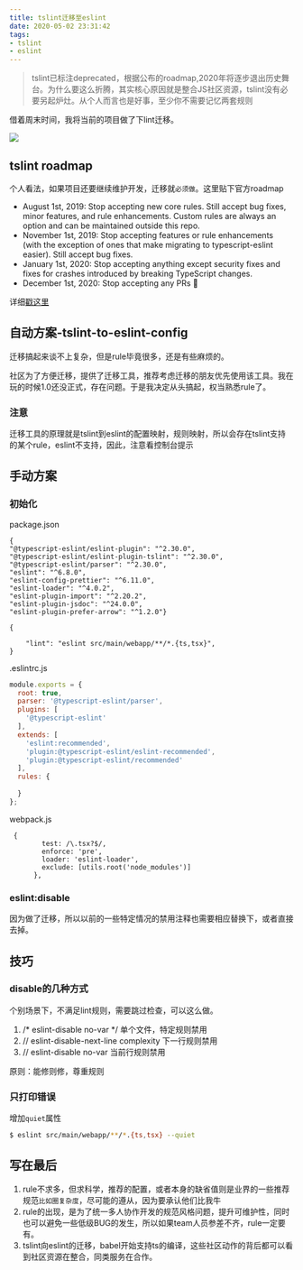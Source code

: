 ```yaml
---
title: tslint迁移至eslint
date: 2020-05-02 23:31:42
tags:
- tslint
- eslint
---
```


> tslint已标注deprecated，根据公布的roadmap,2020年将逐步退出历史舞台。为什么要这么折腾，其实核心原因就是整合JS社区资源，tslint没有必要另起炉灶。从个人而言也是好事，至少你不需要记忆两套规则

借着周末时间，我将当前的项目做了下lint迁移。


![](http://static.1991421.cn/2020/2020-05-03-112511.jpeg)



## tslint roadmap

个人看法，如果项目还要继续维护开发，迁移就`必须做`。这里贴下官方roadmap

- August 1st, 2019: Stop accepting new core rules. Still accept bug fixes, minor features, and rule enhancements. Custom rules are always an option and can be maintained outside this repo.
- November 1st, 2019: Stop accepting features or rule enhancements (with the exception of ones that make migrating to typescript-eslint easier). Still accept bug fixes.
- January 1st, 2020: Stop accepting anything except security fixes and fixes for crashes introduced by breaking TypeScript changes.
- December 1st, 2020: Stop accepting any PRs 🎉

详细[戳这里](https://github.com/palantir/tslint/issues/4534)

## 自动方案-tslint-to-eslint-config
迁移搞起来谈不上复杂，但是rule毕竟很多，还是有些麻烦的。

社区为了方便迁移，提供了迁移工具，推荐考虑迁移的朋友优先使用该工具。我在玩的时候1.0还没正式，存在问题。于是我决定从头搞起，权当熟悉rule了。

### 注意
迁移工具的原理就是tslint到eslint的配置映射，规则映射，所以会存在tslint支持的某个rule，eslint不支持，因此，注意看控制台提示

## 手动方案

### 初始化 
package.json

```
{
"@typescript-eslint/eslint-plugin": "^2.30.0",
"@typescript-eslint/eslint-plugin-tslint": "^2.30.0",
"@typescript-eslint/parser": "^2.30.0",
"eslint": "^6.8.0",
"eslint-config-prettier": "^6.11.0",
"eslint-loader": "^4.0.2",
"eslint-plugin-import": "^2.20.2",
"eslint-plugin-jsdoc": "^24.0.0",
"eslint-plugin-prefer-arrow": "^1.2.0"}

{

    "lint": "eslint src/main/webapp/**/*.{ts,tsx}",
}
```

.eslintrc.js


```js
module.exports = {
  root: true,
  parser: '@typescript-eslint/parser',
  plugins: [
    '@typescript-eslint'
  ],
  extends: [
    'eslint:recommended',
    'plugin:@typescript-eslint/eslint-recommended',
    'plugin:@typescript-eslint/recommended'
  ],
  rules: {
    
  }
};

```

webpack.js

```
 {
        test: /\.tsx?$/,
        enforce: 'pre',
        loader: 'eslint-loader',
        exclude: [utils.root('node_modules')]
      },
```

### eslint:disable
因为做了迁移，所以以前的一些特定情况的禁用注释也需要相应替换下，或者直接去掉。


## 技巧

### disable的几种方式
 
 个别场景下，不满足lint规则，需要跳过检查，可以这么做。
    
   1. /* eslint-disable no-var */ 单个文件，特定规则禁用
   2. // eslint-disable-next-line complexity 下一行规则禁用
   3. // eslint-disable no-var 当前行规则禁用

原则：能修则修，尊重规则

### 只打印错误

增加`quiet`属性
```bash
$ eslint src/main/webapp/**/*.{ts,tsx} --quiet

```

## 写在最后
1. rule不求多，但求科学，推荐的配置，或者本身的缺省值则是业界的一些推荐规范`比如圈复杂度`，尽可能的遵从，因为要承认他们比我牛
2. rule的出现，是为了统一多人协作开发的规范风格问题，提升可维护性，同时也可以避免一些低级BUG的发生，所以如果team人员参差不齐，rule一定要有。
3. tslint向eslint的迁移，babel开始支持ts的编译，这些社区动作的背后都可以看到社区资源在整合，同类服务在合作。
